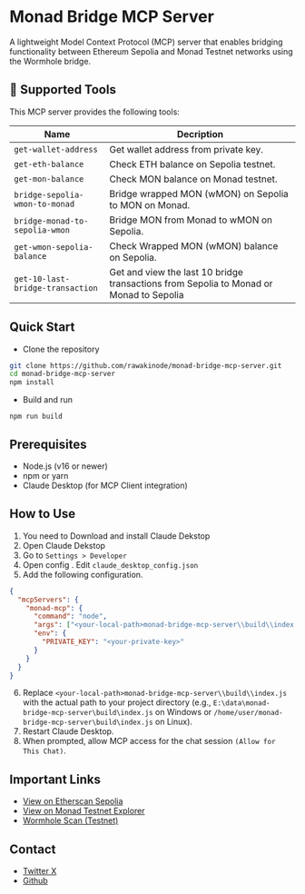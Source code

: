 
# Monad Bridge MCP Server

A lightweight Model Context Protocol (MCP) server that enables bridging functionality between Ethereum Sepolia and Monad Testnet networks using the Wormhole bridge.

## 🚀 Supported Tools

This MCP server provides the following tools:

| Name                          | Decription                                                   |
|----------------------------------|-------------------------------------------------------------|
| `get-wallet-address`             | Get wallet address from private key.                       |
| `get-eth-balance`                | Check ETH balance on Sepolia testnet.                      |
| `get-mon-balance`                | Check MON balance on Monad testnet.                        |
| `bridge-sepolia-wmon-to-monad`  | Bridge wrapped MON (wMON) on Sepolia to MON on Monad.      |
| `bridge-monad-to-sepolia-wmon`  | Bridge MON from Monad to wMON on Sepolia.                  |
| `get-wmon-sepolia-balance` | Check Wrapped MON (wMON) balance on Sepolia. |
|`get-10-last-bridge-transaction`|Get and view the last 10 bridge transactions from Sepolia to Monad or Monad to Sepolia|

## Quick Start

- Clone the repository
```bash
git clone https://github.com/rawakinode/monad-bridge-mcp-server.git
cd monad-bridge-mcp-server
npm install
```

- Build and run
```
npm run build
```

## Prerequisites

- Node.js (v16 or newer)
- npm or yarn
- Claude Desktop (for MCP Client integration)

## How to Use

1. You need to Download and install Claude Dekstop
2. Open Claude Dekstop
3. Go to `Settings > Developer`
4. Open config . Edit `claude_desktop_config.json`
5. Add the following configuration.
```json
{
  "mcpServers": {
    "monad-mcp": {
      "command": "node",
      "args": ["<your-local-path>monad-bridge-mcp-server\\build\\index.js"],
      "env": {
        "PRIVATE_KEY": "<your-private-key>" 
      }
    }
  }
}

```
6. Replace `<your-local-path>monad-bridge-mcp-server\\build\\index.js` with the actual path to your project directory (e.g., `E:\data\monad-bridge-mcp-server\build\index.js` on Windows or `/home/user/monad-bridge-mcp-server\build\index.js` on Linux).
7. Restart Claude Desktop.
8. When prompted, allow MCP access for the chat session `(Allow for This Chat)`.

## Important Links

- [View on Etherscan Sepolia](https://sepolia.etherscan.io/)
- [View on Monad Testnet Explorer](https://testnet.monadexplorer.com/)
- [Wormhole Scan (Testnet)](https://wormholescan.io/?network=Testnet)

## Contact

- [Twitter X](https://x.com/rawakinode)
- [Github](https://github.com/rawakinode)

